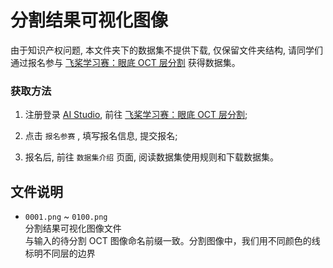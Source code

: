 # 分割结果可视化图像

由于知识产权问题, 本文件夹下的数据集不提供下载, 仅保留文件夹结构, 请同学们通过报名参与 [飞桨学习赛：眼底 OCT 层分割](https://aistudio.baidu.com/competition/detail/783/) 获得数据集。

### 获取方法

1. 注册登录 [AI Studio](https://aistudio.baidu.com/), 前往 [飞桨学习赛：眼底 OCT 层分割](https://aistudio.baidu.com/competition/detail/783/);

1. 点击 `报名参赛` , 填写报名信息, 提交报名;

1. 报名后, 前往 `数据集介绍` 页面, 阅读数据集使用规则和下载数据集。

## 文件说明

- `0001.png` ~ `0100.png`  
  分割结果可视化图像文件  
  与输入的待分割 OCT 图像命名前缀一致。分割图像中，我们用不同颜色的线标明不同层的边界
